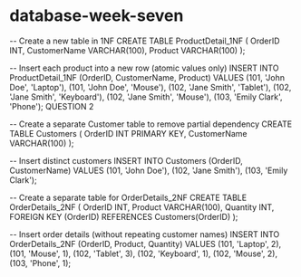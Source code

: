 # database-week-seven
-- Create a new table in 1NF
CREATE TABLE ProductDetail_1NF (
    OrderID INT,
    CustomerName VARCHAR(100),
    Product VARCHAR(100)
);

-- Insert each product into a new row (atomic values only)
INSERT INTO ProductDetail_1NF (OrderID, CustomerName, Product) VALUES
(101, 'John Doe', 'Laptop'),
(101, 'John Doe', 'Mouse'),
(102, 'Jane Smith', 'Tablet'),
(102, 'Jane Smith', 'Keyboard'),
(102, 'Jane Smith', 'Mouse'),
(103, 'Emily Clark', 'Phone');
 QUESTION 2 


 -- Create a separate Customer table to remove partial dependency
CREATE TABLE Customers (
    OrderID INT PRIMARY KEY,
    CustomerName VARCHAR(100)
);

-- Insert distinct customers
INSERT INTO Customers (OrderID, CustomerName) VALUES
(101, 'John Doe'),
(102, 'Jane Smith'),
(103, 'Emily Clark');

-- Create a separate table for OrderDetails_2NF
CREATE TABLE OrderDetails_2NF (
    OrderID INT,
    Product VARCHAR(100),
    Quantity INT,
    FOREIGN KEY (OrderID) REFERENCES Customers(OrderID)
);

-- Insert order details (without repeating customer names)
INSERT INTO OrderDetails_2NF (OrderID, Product, Quantity) VALUES
(101, 'Laptop', 2),
(101, 'Mouse', 1),
(102, 'Tablet', 3),
(102, 'Keyboard', 1),
(102, 'Mouse', 2),
(103, 'Phone', 1);
